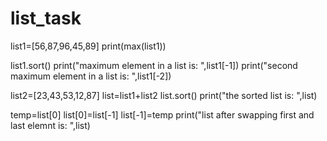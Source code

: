 # list_task

list1=[56,87,96,45,89]
print(max(list1))

list1.sort()
print("maximum element in a list is: ",list1[-1])
print("second maximum element in a list is: ",list1[-2])

list2=[23,43,53,12,87]
list=list1+list2
list.sort()
print("the sorted list is: ",list)

temp=list[0]
list[0]=list[-1]
list[-1]=temp
print("list after swapping first and last elemnt is: ",list)
